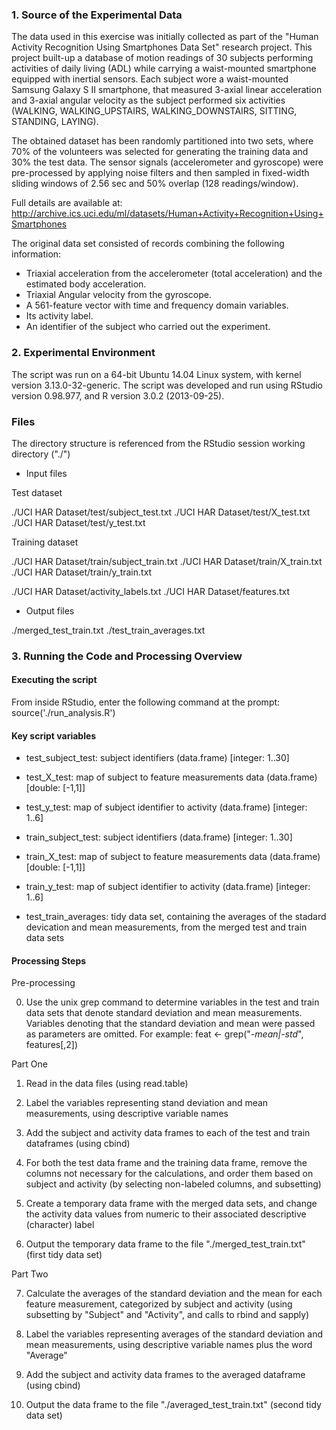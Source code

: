 ### 1. Source of the Experimental Data

The data used in this exercise was initially collected as part of the "Human Activity Recognition Using Smartphones Data Set" research project. This project built-up a database of motion readings of 30 subjects performing activities of daily living (ADL) while carrying a waist-mounted smartphone equipped with inertial sensors. Each subject wore a waist-mounted Samsung Galaxy S II smartphone, that measured 3-axial linear acceleration and 3-axial angular velocity as the subject performed six activities (WALKING, WALKING_UPSTAIRS, WALKING_DOWNSTAIRS, SITTING, STANDING, LAYING).

The obtained dataset has been randomly partitioned into two sets, where 70% of the volunteers was selected for generating the training data and 30% the test data. The sensor signals (accelerometer and gyroscope) were pre-processed by applying noise filters and then sampled in fixed-width sliding windows of 2.56 sec and 50% overlap (128 readings/window).

Full details are available at: http://archive.ics.uci.edu/ml/datasets/Human+Activity+Recognition+Using+Smartphones

The original data set consisted of records combining the following information:

* Triaxial acceleration from the accelerometer (total acceleration) and the estimated body acceleration.
* Triaxial Angular velocity from the gyroscope.
* A 561-feature vector with time and frequency domain variables.
* Its activity label.
* An identifier of the subject who carried out the experiment. 

### 2. Experimental Environment

The script was run on a 64-bit Ubuntu 14.04 Linux system, with kernel version 3.13.0-32-generic. The script was developed and run using RStudio version 0.98.977, and R version 3.0.2 (2013-09-25).

### Files

The directory structure is referenced from the RStudio session working directory ("./")

* Input files

Test dataset

./UCI HAR Dataset/test/subject_test.txt
./UCI HAR Dataset/test/X_test.txt
./UCI HAR Dataset/test/y_test.txt

Training dataset

./UCI HAR Dataset/train/subject_train.txt
./UCI HAR Dataset/train/X_train.txt
./UCI HAR Dataset/train/y_train.txt

./UCI HAR Dataset/activity_labels.txt
./UCI HAR Dataset/features.txt

* Output files

./merged_test_train.txt
./test_train_averages.txt

### 3. Running the Code and Processing Overview

#### Executing the script

From inside RStudio, enter the following command at the prompt:
source('./run_analysis.R')

#### Key script variables

* test_subject_test: subject identifiers (data.frame) [integer: 1..30]
* test_X_test:	   map of subject to feature measurements data (data.frame) [double: [-1,1]]
* test_y_test:	   map of subject identifier to activity (data.frame) [integer: 1..6]

* train_subject_test: subject identifiers (data.frame) [integer: 1..30]
* train_X_test:	    map of subject to feature measurements data (data.frame) [double: [-1,1]]
* train_y_test:	    map of subject identifier to activity (data.frame) [integer: 1..6]

* test_train_averages: tidy data set, containing the averages of the stadard devication and mean measurements, from the merged
		    test and train data sets

#### Processing Steps

Pre-processing

0. Use the unix grep command to determine variables in the test and train data sets that denote standard deviation and mean measurements.
   Variables denoting that the standard deviation and mean were passed as parameters are omitted. For example:
   feat <- grep("*-mean|-std*", features[,2])

Part One

1. Read in the data files (using read.table)

2. Label the variables representing stand deviation and mean measurements, using descriptive variable names 

3. Add the subject and activity data frames to each of the test and train dataframes (using cbind)

4. For both the test data frame and the training data frame, remove the columns not necessary for the calculations,
   and order them based on subject and activity (by selecting non-labeled columns, and subsetting)

5. Create a temporary data frame with the merged data sets, and change the activity data values from numeric to
   their associated descriptive (character) label

6. Output the temporary data frame to the file "./merged_test_train.txt" (first tidy data set)

Part Two

7. Calculate the averages of the standard deviation and the mean for each feature measurement, categorized by subject and activity
   (using subsetting by "Subject" and "Activity", and calls to rbind and sapply)

8. Label the variables representing averages of the standard deviation and mean measurements, using descriptive variable names plus the
   word "Average"

9. Add the subject and activity data frames to the averaged dataframe (using cbind)

10. Output the data frame to the file "./averaged_test_train.txt" (second tidy data set)
